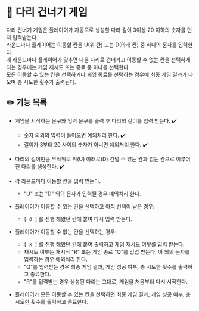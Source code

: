 # 🌉 다리 건너기 게임

다리 건너기 게임은 플레이어가 자동으로 생성할 다리 길이 3이상 20 이하의 숫자를 먼저 입력받는다.  
라운드마다 플레이어는 이동할 칸을 U(위 칸) 또는 D(아래 칸) 중 하나의 문자를 입력한다.  
매 라운드마다 플레이어가 맞추면 다음 다리로 건너가고 이동할 수 없는 칸을 선택하게 되는 경우에는 게임 재시도 또는 종료 중 하나를 선택한다.  
모든 이동할 수 있는 칸을 선택하거나 게임 종료를 선택하는 경우에 최종 게임 결과가 나오며 총 시도한 횟수가 출력된다.

## ✏️ 기능 목록

* 게임을 시작하는 문구와 입력 문구를 출력 후 다리의 길이를 입력 받는다. ✔️
    * 숫자 의외의 입력이 들어오면 예외처리 한다. ✔️
    * 길이가 3부터 20 사이의 숫자가 아니면 예외처리 한다. ✔️


* 다리의 길이만큼 무작위로 위(U) 아래로(D) 건널 수 있는 칸과 없는 칸으로 이루어진 다리를 생성한다. ✔️


* 각 라운드마다 이동할 칸을 입력 받는다.
    * "U" 또는 "D" 외의 문자가 입력될 경우 예외처리 한다.


* 플레이어가 이동할 수 있는 칸을 선택하고 아직 선택이 남은 경우:
    * ``` [ O ] ``` 를 진행 해왔던 칸에 붙여 다시 입력 받는다.


* 플레이어가 이동할 수 없는 칸을 선택하는 경우:
    * ``` [ X ] ``` 를 진행 해왔던 칸에 붙여 출력하고 게임 재시도 여부를 입력 받는다.
    * 재시도 여부는 재시작 "R" 또는 게임 종료 "Q"를 입렵 받는다. 이 외의 문자를 입력하는 경우 예외처리 한다.
    * "Q"를 입력받는 경우 최종 게임 결과, 게임 성공 여부, 총 시도한 횟수를 출력하고 종료한다.
    * "R"를 입력받는 경우 생성된 다리는 그대로, 게임을 처음부터 다시 시작한다.


* 플레이어가 모든 이동할 수 있는 칸을 선택하면 최종 게임 결과, 게임 성공 여부, 총 시도한 횟수를 출력하고 종료한다.